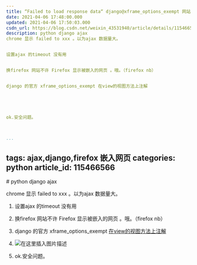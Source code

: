 ```yaml
---
title: “Failed to load response data“ django@xframe_options_exempt 网站不许 Firefox 显示被嵌入的网页
date: 2021-04-06 17:48:00.000
updated: 2021-04-06 17:50:03.000
csdn_url: https://blog.csdn.net/weixin_43531940/article/details/115466566
description: python django ajax
chrome 显示 failed to xxx 。以为ajax 数据量大。


设置ajax 的timeout 没有用


换firefox 网站不许 Firefox 显示被嵌入的网页 。哦。（firefox nb）


django 的官方 xframe_options_exempt 在view的视图方法上注解





ok.安全问题。



...
```

tags: ajax,django,firefox 嵌入网页
categories: python
article_id: 115466566
---
﻿# python django ajax

chrome 显示 failed to xxx 。以为ajax 数据量大。

1. 设置ajax 的timeout 没有用
2. 换firefox 网站不许 Firefox 显示被嵌入的网页 。哦。（firefox nb）
3. django 的官方 xframe_options_exempt [在view的视图方法上注解](https://docs.djangoproject.com/en/3.1/ref/clickjacking/)
4. ![在这里插入图片描述](http://img.yayi.site/csdn/20210406174917938.png-watermaskStyle)

5. ok.安全问题。

